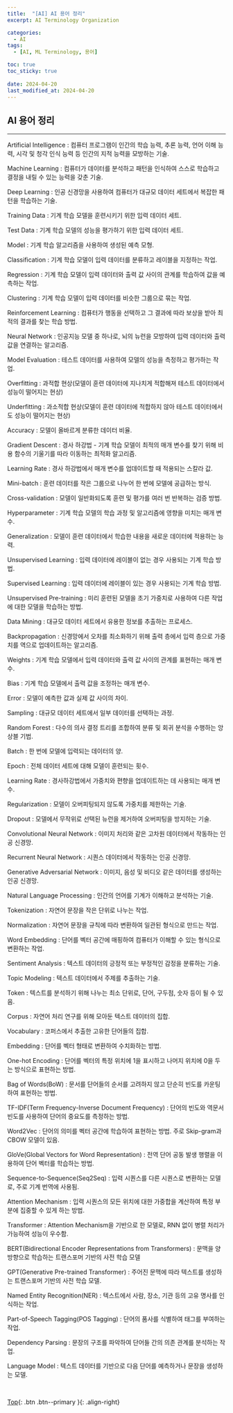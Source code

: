 ```yaml
---
title:  "[AI] AI 용어 정리"
excerpt: AI Terminology Organization

categories:
  - AI
tags:
  - [AI, ML Terminology, 용어]

toc: true
toc_sticky: true
 
date: 2024-04-20
last_modified_at: 2024-04-20
---
```


## AI 용어 정리
---

Artificial Intelligence : 컴퓨터 프로그램이 인간의 학습 능력, 추론 능력, 언어 이해 능력, 시각 및 청각 인식 능력 등 인간의 지적 능력을 모방하는 기술.

Machine Learning : 컴퓨터가 데이터를 분석하고 패턴을 인식하여 스스로 학습하고 결정을 내릴 수 있는 능력을 갖춘 기술.

Deep Learning : 인공 신경망을 사용하여 컴퓨터가 대규모 데이터 세트에서 복잡한 패턴을 학습하는 기술.

Training Data : 기계 학습 모델을 훈련시키기 위한 입력 데이터 세트.

Test Data : 기계 학습 모델의 성능을 평가하기 위한 입력 데이터 세트.

Model : 기계 학습 알고리즘을 사용하여 생성된 예측 모형.

Classification : 기계 학습 모델이 입력 데이터를 분류하고 레이블을 지정하는 작업.

Regression : 기계 학습 모델이 입력 데이터와 출력 값 사이의 관계를 학습하여 값을 예측하는 작업.

Clustering : 기계 학습 모델이 입력 데이터를 비슷한 그룹으로 묶는 작업.

Reinforcement Learning : 컴퓨터가 행동을 선택하고 그 결과에 따라 보상을 받아 최적의 결과를 찾는 학습 방법.

Neural Network : 인공지능 모델 중 하나로, 뇌의 뉴런을 모방하여 입력 데이터와 출력 값을 연결하는 알고리즘.

Model Evaluation : 테스트 데이터를 사용하여 모델의 성능을 측정하고 평가하는 작업.

Overfitting : 과적합 현상(모델이 훈련 데이터에 지나치게 적합해져 테스트 데이터에서 성능이 떨어지는 현상)

Underfitting : 과소적합 현상(모델이 훈련 데이터에 적합하지 않아 테스트 데이터에서도 성능이 떨어지는 현상)

Accuracy : 모델이 올바르게 분류한 데이터 비율.

Gradient Descent : 경사 하강법 - 기계 학습 모델이 최적의 매개 변수를 찾기 위해 비용 함수의 기울기를 따라 이동하는 최적화 알고리즘.

Learning Rate : 경사 하강법에서 매개 변수를 업데이트할 때 적용되는 스칼라 값.

Mini-batch : 훈련 데이터를 작은 그룹으로 나누어 한 번에 모델에 공급하는 방식.

Cross-validation : 모델이 일반화되도록 훈련 및 평가를 여러 번 반복하는 검증 방법.

Hyperparameter : 기계 학습 모델의 학습 과정 및 알고리즘에 영향을 미치는 매개 변수.

Generalization : 모델이 훈련 데이터에서 학습한 내용을 새로운 데이터에 적용하는 능력.

Unsupervised Learning : 입력 데이터에 레이블이 없는 경우 사용되는 기계 학습 방법.

Supervised Learning : 입력 데이터에 레이블이 있는 경우 사용되는 기계 학습 방법.

Unsupervised Pre-training : 미리 훈련된 모델을 초기 가중치로 사용하여 다른 작업에 대한 모델을 학습하는 방법.

Data Mining : 대규모 데이터 세트에서 유용한 정보를 추출하는 프로세스.

Backpropagation : 신경망에서 오차를 최소화하기 위해 출력 층에서 입력 층으로 가중치를 역으로 업데이트하는 알고리즘.

Weights : 기계 학습 모델에서 입력 데이터와 출력 값 사이의 관계를 표현하는 매개 변수.

Bias : 기계 학습 모델에서 출력 값을 조정하는 매개 변수.

Error : 모델이 예측한 값과 실제 값 사이의 차이.

Sampling : 대규모 데이터 세트에서 일부 데이터를 선택하는 과정.

Random Forest : 다수의 의사 결정 트리를 조합하여 분류 및 회귀 분석을 수행하는 앙상블 기법.

Batch : 한 번에 모델에 입력되는 데이터의 양.

Epoch : 전체 데이터 세트에 대해 모델이 훈련되는 횟수.

Learning Rate : 경사하강법에서 가중치와 편향을 업데이트하는 데 사용되는 매개 변수.

Regularization : 모델이 오버피팅되지 않도록 가중치를 제한하는 기술.

Dropout : 모델에서 무작위로 선택된 뉴런을 제거하여 오버피팅을 방지하는 기술.

Convolutional Neural Network : 이미지 처리와 같은 고차원 데이터에서 작동하는 인공 신경망.

Recurrent Neural Network : 시퀀스 데이터에서 작동하는 인공 신경망.

Generative Adversarial Network : 이미지, 음성 및 비디오 같은 데이터를 생성하는 인공 신경망.

Natural Language Processing : 인간의 언어를 기계가 이해하고 분석하는 기술.

Tokenization : 자연어 문장을 작은 단위로 나누는 작업.

Normalization : 자연어 문장을 규칙에 따라 변환하여 일관된 형식으로 만드는 작업.

Word Embedding : 단어를 벡터 공간에 매핑하여 컴퓨터가 이해할 수 있는 형식으로 변환하는 작업.

Sentiment Analysis : 텍스트 데이터의 긍정적 또는 부정적인 감정을 분류하는 기술.

Topic Modeling : 텍스트 데이터에서 주제를 추출하는 기술.

Token : 텍스트를 분석하기 위해 나누는 최소 단위로, 단어, 구두점, 숫자 등이 될 수 있음.

Corpus : 자연어 처리 연구를 위해 모아둔 텍스트 데이터의 집합.

Vocabulary : 코퍼스에서 추출한 고유한 단어들의 집합.

Embedding : 단어를 벡터 형태로 변환하여 수치화하는 방법.

One-hot Encoding : 단어를 벡터의 특정 위치에 1을 표시하고 나머지 위치에 0을 두는 방식으로 표현하는 방법.

Bag of Words(BoW) : 문서를 단어들의 순서를 고려하지 않고 단순히 빈도를 카운팅하여 표현하는 방법.

TF-IDF(Term Frequency-Inverse Document Frequency) : 단어의 빈도와 역문서 빈도를 사용하여 단어의 중요도를 측정하는 방법.

Word2Vec : 단어의 의미를 벡터 공간에 학습하여 표현하는 방법. 주로 Skip-gram과 CBOW 모델이 있음.

GloVe(Global Vectors for Word Representation) : 전역 단어 공동 발생 행렬을 이용하여 단어 벡터를 학습하는 방법.

Sequence-to-Sequence(Seq2Seq) : 입력 시퀀스를 다른 시퀀스로 변환하는 모델로, 주로 기계 번역에 사용됨.

Attention Mechanism : 입력 시퀀스의 모든 위치에 대한 가중합을 계산하여 특정 부분에 집중할 수 있게 하는 방법.

Transformer : Attention Mechanism을 기반으로 한 모델로, RNN 없이 병렬 처리가 가능하여 성능이 우수함.

BERT(Bidirectional Encoder Representations from Transformers) : 문맥을 양방향으로 학습하는 트랜스포머 기반의 사전 학습 모델

GPT(Generative Pre-trained Transformer) : 주어진 문맥에 따라 텍스트를 생성하는 트랜스포머 기반의 사전 학습 모델.

Named Entity Recognition(NER) : 텍스트에서 사람, 장소, 기관 등의 고유 명사를 인식하는 작업.

Part-of-Speech Tagging(POS Tagging) : 단어의 품사를 식별하여 태그를 부여하는 작업.

Dependency Parsing : 문장의 구조를 파악하여 단어들 간의 의존 관계를 분석하는 작업.

Language Model : 텍스트 데이터를 기반으로 다음 단어를 예측하거나 문장을 생성하는 모델.

<br> 

[Top](#){: .btn .btn--primary }{: .align-right}